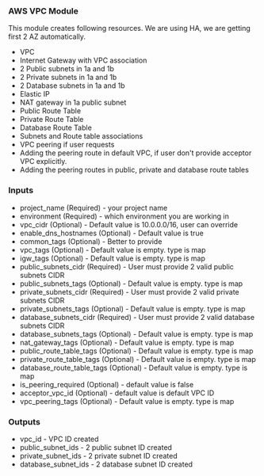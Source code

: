 ### AWS VPC Module

This module creates following resources. We are using HA, we are getting first 2 AZ automatically.
* VPC
* Internet Gateway with VPC association
* 2 Public subnets in 1a and 1b
* 2 Private subnets in 1a and 1b
* 2 Database subnets in 1a and 1b
* Elastic IP
* NAT gateway in 1a public subnet
* Public Route Table
* Private Route Table
* Database Route Table
* Subnets and Route table associations
* VPC peering if user requests
* Adding the peering route in default VPC, if user don't provide acceptor VPC explicitly.
* Adding the peering routes in public, private and database route tables

### Inputs
* project_name (Required) - your project name
* environment (Required) - which environment you are working in
* vpc_cidr (Optional) - Default value is 10.0.0.0/16, user can override
* enable_dns_hostnames (Optional) - Default value is true
* common_tags (Optional) - Better to provide
* vpc_tags (Optional) - Default value is empty. type is map
* igw_tags (Optional) - Default value is empty. type is map
* public_subnets_cidr (Required) - User must provide 2 valid public subnets CIDR
* public_subnets_tags (Optional) - Default value is empty. type is map
* private_subnets_cidr (Required) - User must provide 2 valid private subnets CIDR
* private_subnets_tags (Optional) - Default value is empty. type is map
* database_subnets_cidr (Required) - User must provide 2 valid database subnets CIDR
* database_subnets_tags (Optional) - Default value is empty. type is map
* nat_gateway_tags (Optional) - Default value is empty. type is map
* public_route_table_tags (Optional) - Default value is empty. type is map
* private_route_table_tags (Optional) - Default value is empty. type is map
* database_route_table_tags (Optional) - Default value is empty. type is map
* is_peering_required (Optional) - default value is false
* acceptor_vpc_id (Optional) - default value is default VPC ID
* vpc_peering_tags (Optional) - Default value is empty. type is map

### Outputs
* vpc_id -  VPC ID created
* public_subnet_ids - 2 public subnet ID created
* private_subnet_ids - 2 private subnet ID created
* database_subnet_ids - 2 database subnet ID created